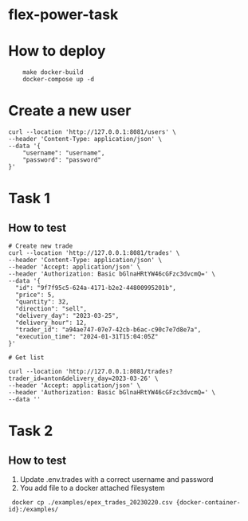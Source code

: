 # flex-power-task

# How to deploy
```
    make docker-build
    docker-compose up -d
``` 

# Create a new user 
````
curl --location 'http://127.0.0.1:8081/users' \
--header 'Content-Type: application/json' \
--data '{
    "username": "username",
    "password": "password"
}'
````

# Task 1

## How to test 
```
# Create new trade 
curl --location 'http://127.0.0.1:8081/trades' \
--header 'Content-Type: application/json' \
--header 'Accept: application/json' \
--header 'Authorization: Basic bGlnaHRtYW46cGFzc3dvcmQ=' \
--data '{
  "id": "9f7f95c5-624a-4171-b2e2-44800995201b",
  "price": 5,
  "quantity": 32,
  "direction": "sell",
  "delivery_day": "2023-03-25",
  "delivery_hour": 12,
  "trader_id": "a94ae747-07e7-42cb-b6ac-c90c7e7d8e7a",
  "execution_time": "2024-01-31T15:04:05Z"
}'

# Get list 

curl --location 'http://127.0.0.1:8081/trades?trader_id=anton&delivery_day=2023-03-26' \
--header 'Accept: application/json' \
--header 'Authorization: Basic bGlnaHRtYW46cGFzc3dvcmQ=' \
--data ''
```

# Task 2 

## How to test 
1. Update .env.trades with a correct username and password 
2. You add file to a docker attached filesystem
```
 docker cp ./examples/epex_trades_20230220.csv {docker-container-id}:/examples/
```
